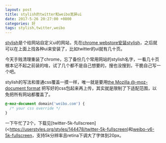 ```yaml
---
layout: post
title: stylish的twitter和weibo宽屏ui
date: 2017-5-26 20:27:00 +0800
categories: 好
tags: stylish,twitter,weibo
---
```


[stylish](http://userstyles.org)是个给网站自定义ui的网站，先在[chrome webstore安装stylish](https://chrome.google.com/webstore/detail/stylish-custom-themes-for/fjnbnpbmkenffdnngjfgmeleoegfcffe)，之后就可以在上面上找各种ui来安装了，比如twitter的ui就有几十页。

今天手贱清理重装了chrome，忘了备份几个常用网站的stylish名字，一看几十页根本记不起之前装的啥，试了几个都不是自己想要的，搜也没搜到，干脆自己写一个吧。

stylish的写法和普通css覆盖一摸一样，唯一就是要用[the Mozilla @-moz-document format](https://github.com/stylish-userstyles/stylish/wiki/Applying-styles-to-specific-sites) 把写好的css包起来再上传，其实就是限制了下适配范围，以免把所有网站都覆盖了。

```css
@-moz-document domain('weibo.com') {
  /* your css override */
}
```


一下午忙了2个，下载见[twitter-5k-fullscreen](<https://userstyles.org/styles/144478/twitter-5k-fullscreen)和[weibo-v6-5k-fullscreen](https://userstyles.org/styles/144491/weibo-v6-5k-fullscreen)，支持5k分辨率且retina下调大了字体到20px。
















